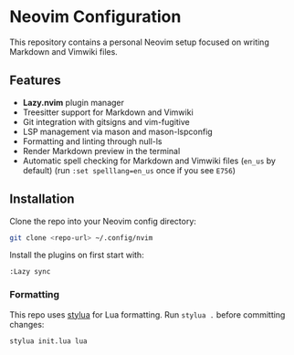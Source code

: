 # Neovim Configuration

This repository contains a personal Neovim setup focused on writing Markdown and Vimwiki files.

## Features
- **Lazy.nvim** plugin manager
- Treesitter support for Markdown and Vimwiki
- Git integration with gitsigns and vim-fugitive
- LSP management via mason and mason-lspconfig
- Formatting and linting through null-ls
- Render Markdown preview in the terminal
- Automatic spell checking for Markdown and Vimwiki files (`en_us` by default)
  (run `:set spelllang=en_us` once if you see `E756`)

## Installation
Clone the repo into your Neovim config directory:

```sh
git clone <repo-url> ~/.config/nvim
```

Install the plugins on first start with:

```vim
:Lazy sync
```

### Formatting
This repo uses [stylua](https://github.com/JohnnyMorganz/StyLua) for Lua formatting. Run `stylua .` before committing changes:

```sh
stylua init.lua lua
```

